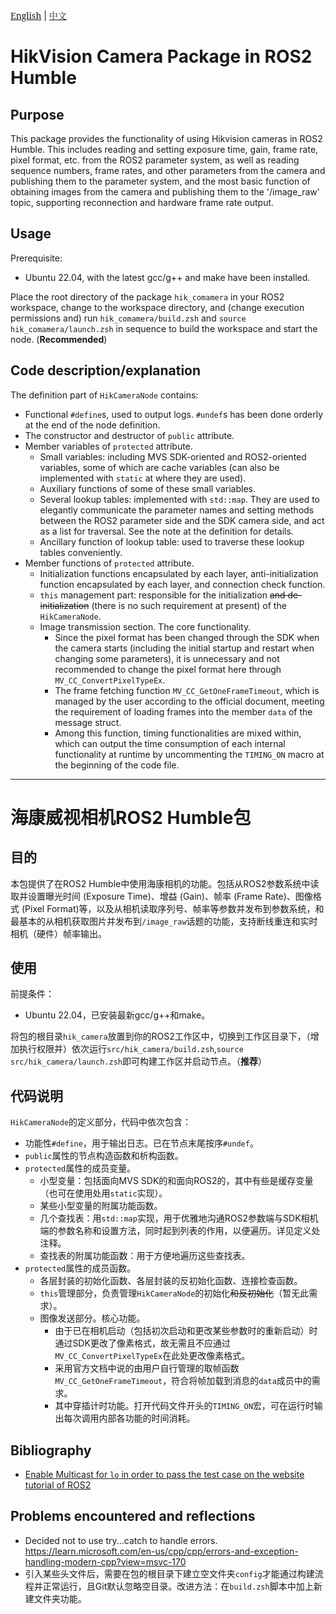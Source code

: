 <font face="Noto Serif">[English](#en)</font> | <font face="Noto Serif CJK SC">[中文](#zh)</font>

<a id="en"></a>

# HikVision Camera Package in ROS2 Humble

## Purpose

This package provides the functionality of using Hikvision cameras in ROS2 Humble. This includes reading and setting exposure time, gain, frame rate, pixel format, etc. from the ROS2 parameter system, as well as reading sequence numbers, frame rates, and other parameters from the camera and publishing them to the parameter system, and the most basic function of obtaining images from the camera and publishing them to the '/image_raw' topic, supporting reconnection and hardware frame rate output.

## Usage

Prerequisite:
- Ubuntu 22.04, with the latest gcc/g++ and make have been installed.

Place the root directory of the package `hik_comamera` in your ROS2 workspace, change to the workspace directory, and (change execution permissions and) run `hik_comamera/build.zsh` and `source hik_comamera/launch.zsh` in sequence to build the workspace and start the node. (**Recommended**)

## Code description/explanation

The definition part of `HikCameraNode` contains:
- Functional `#define`s, used to output logs. `#undef`s has been done orderly at the end of the node definition.
- The constructor and destructor of `public` attribute.
- Member variables of `protected` attribute.
	- Small variables: including MVS SDK-oriented and ROS2-oriented variables, some of which are cache variables (can also be implemented with `static` at where they are used).
	- Auxiliary functions of some of these small variables.
	- Several lookup tables: implemented with `std::map`. They are used to elegantly communicate the parameter names and setting methods between the ROS2 parameter side and the SDK camera side, and act as a list for traversal. See the note at the definition for details.
	- Ancillary function of lookup table: used to traverse these lookup tables conveniently.
- Member functions of `protected` attribute.
	- Initialization functions encapsulated by each layer, anti-initialization function encapsulated by each layer, and connection check function.
	- `this` management part: responsible for the initialization ~~and de-initialization~~ (there is no such requirement at present) of the `HikCameraNode`.
	- Image transmission section. The core functionality.
		- Since the pixel format has been changed through the SDK when the camera starts (including the initial startup and restart when changing some parameters), it is unnecessary and not recommended to change the pixel format here through `MV_CC_ConvertPixelTypeEx`.
		- The frame fetching function `MV_CC_GetOneFrameTimeout`, which is managed by the user according to the official document, meeting the requirement of loading frames into the member `data` of the message struct.
		- Among this function, timing functionalities are mixed within, which can output the time consumption of each internal functionality at runtime by uncommenting the `TIMING_ON` macro at the beginning of the code file.


<!-- ## Improvement made in building process -->
<!-- - Removed HIKVISION SDK package from the requirement list and put the SDK include files and libs inside the project, in order to improve the easiness of installing the dependencies. -->

---

<a id="zh"></a>

# 海康威视相机ROS2 Humble包

## 目的

本包提供了在ROS2 Humble中使用海康相机的功能。包括从ROS2参数系统中读取并设置曝光时间 (Exposure Time)、增益 (Gain)、帧率 (Frame Rate)、图像格式 (Pixel Format)等，以及从相机读取序列号、帧率等参数并发布到参数系统，和最基本的从相机获取图片并发布到`/image_raw`话题的功能，支持断线重连和实时相机（硬件）帧率输出。

## 使用

前提条件：
- Ubuntu 22.04，已安装最新gcc/g++和make。

将包的根目录`hik_camera`放置到你的ROS2工作区中，切换到工作区目录下，（增加执行权限并）依次运行`src/hik_camera/build.zsh`,`source src/hik_camera/launch.zsh`即可构建工作区并启动节点。（**推荐**）

## 代码说明

`HikCameraNode`的定义部分，代码中依次包含：
- 功能性`#define`，用于输出日志。已在节点末尾按序`#undef`。
- `public`属性的节点构造函数和析构函数。
- `protected`属性的成员变量。
	- 小型变量：包括面向MVS SDK的和面向ROS2的，其中有些是缓存变量（也可在使用处用`static`实现）。
	- 某些小型变量的附属功能函数。
	- 几个查找表：用`std::map`实现，用于优雅地沟通ROS2参数端与SDK相机端的参数名称和设置方法，同时起到列表的作用，以便遍历。详见定义处注释。
	- 查找表的附属功能函数：用于方便地遍历这些查找表。
- `protected`属性的成员函数。
	- 各层封装的初始化函数、各层封装的反初始化函数、连接检查函数。
	- `this`管理部分，负责管理`HikCameraNode`的初始化~~和反初始化~~（暂无此需求）。
	- 图像发送部分。核心功能。
		- 由于已在相机启动（包括初次启动和更改某些参数时的重新启动）时通过SDK更改了像素格式，故无需且不应通过`MV_CC_ConvertPixelTypeEx`在此处更改像素格式。
		- 采用官方文档中说的由用户自行管理的取帧函数`MV_CC_GetOneFrameTimeout`，符合将帧加载到消息的`data`成员中的需求。
		- 其中穿插计时功能。打开代码文件开头的`TIMING_ON`宏，可在运行时输出每次调用内部各功能的时间消耗。

## Bibliography
- [Enable Multicast for `lo` in order to pass the test case on the website tutorial of ROS2](https://autowarefoundation.github.io/autoware-documentation/main/installation/additional-settings-for-developers/network-configuration/enable-multicast-for-lo/)


## Problems encountered and reflections

- Decided not to use try...catch to handle errors. https://learn.microsoft.com/en-us/cpp/cpp/errors-and-exception-handling-modern-cpp?view=msvc-170
- 引入某些头文件后，需要在包的根目录下建立空文件夹`config`才能通过构建流程并正常运行，且Git默认忽略空目录。改进方法：在`build.zsh`脚本中加上新建文件夹功能。
